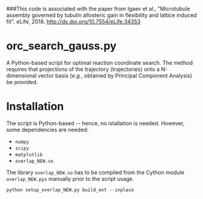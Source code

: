 
###This code is associated with the paper from Igaev et al., "Microtubule assembly governed by tubulin allosteric gain in flexibility and lattice induced fit". eLife, 2018. http://dx.doi.org/10.7554/eLife.34353

# orc_search_gauss.py
A Python-based script for optimal reaction coordinate search. The method requires that projections of the trajectory (trajectories) onto a N-dimensional vector basis (*e.g.*, obtained by Principal Component Analysis) be provided.

# Installation
The script is Python-based -- hence, no istallation is needed. However, some dependencies are needed:
* `numpy`
* `scipy`
* `matplotlib`
* `overlap_NEW.so`

The library `overlap_NEW.so` has to be compiled from the Cython module `overlap_NEW.pyx` manually prior to the script usage.
```
python setup_overlap_NEW.py build_ext --inplace
```
